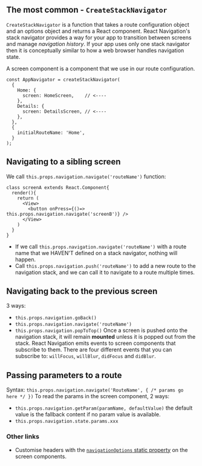 ## The most common - `CreateStackNavigator`
`CreateStackNavigator` is a function that takes a route configuration object and an options object and returns a React component.
React Navigation's stack navigator provides a way for your app to transition between screens and manage *navigation history*. If your app uses only one stack navigator then it is conceptually similar to how a web browser handles navigation state.

A <span class="postDefine">screen component</span> is a component that we use in our route configuration.
```
const AppNavigator = createStackNavigator(
  {
    Home: {
      screen: HomeScreen,    // <----
    },
    Details: {
      screen: DetailsScreen, // <----
    },
  },
  {
    initialRouteName: 'Home',
  }
);
```

## Navigating to a **sibling** screen
We call `this.props.navigation.navigate('routeName')` function:
```
class screenA extends React.Component{
  render(){
    return (
      <View>
        <button onPress={()=> this.props.navigation.navigate('screenB')} />
      </View>
    )
  }
}
```
+ If we call `this.props.navigation.navigate('routeName')` with a route name that we HAVEN'T defined on a stack navigator, nothing will happen.
+ Call `this.props.navigation.push('routeName')` to add a new route to the navigation stack, and we can call it to navigate to a route multiple times.

## Navigating back to the previous screen 
3 ways:
+ `this.props.navigation.goBack()`
+ `this.props.navigation.navigate('routeName')`
+ `this.props.navigation.popToTop()`
Once a screen is pushed onto the navigation stack, it will remain **mounted** unless it is popped out from the stack.
React Navigation emits events to screen components that subscribe to them. There are four different events that you can subscribe to: `willFocus`, `willBlur`, `didFocus` and `didBlur`.

## Passing parameters to a route
Syntax: `this.props.navigation.navigate('RouteName', { /* params go here */ })`
To read the params in the screen component, 2 ways:
+ `this.props.navigation.getParam(paramName, defaultValue)` the default value is the fallback content if no param value is available.
+ `this.props.navigation.state.params.xxx`

### Other links
+ Customise headers with the [`navigationOptions` static property](https://reactnavigation.org/docs/en/headers.html) on the screen components.